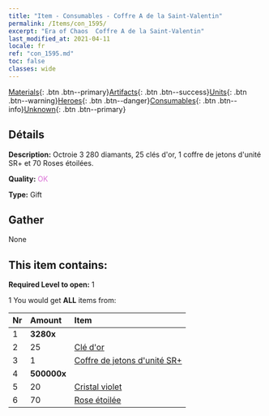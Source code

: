 ```yaml
---
title: "Item - Consumables - Coffre A de la Saint-Valentin"
permalink: /Items/con_1595/
excerpt: "Era of Chaos  Coffre A de la Saint-Valentin"
last_modified_at: 2021-04-11
locale: fr
ref: "con_1595.md"
toc: false
classes: wide
---
```

 [Materials](/fr/Items/){: .btn .btn--primary}[Artifacts](/fr/Items/Artifacts/){: .btn .btn--success}[Units](/fr/Items/Units/){: .btn .btn--warning}[Heroes](/fr/Items/Heroes/){: .btn .btn--danger}[Consumables](/fr/Items/Consumables/){: .btn .btn--info}[Unknown](/fr/Items/Unknown/){: .btn .btn--primary}

## Détails
 **Description:** Octroie 3 280 diamants, 25 clés d'or, 1 coffre de jetons d'unité SR+ et 70 Roses étoilées.

 **Quality:** <span style="color: #DA70D6">OK</span>

 **Type:** Gift

## Gather

  None

## This item contains:

 **Required Level to open:** 1

 1 You would get **ALL** items  from:

  | Nr | Amount |     Item    |
  |:---|:-------|:------------|
  | 1 |  **3280x** | <i class="fas fa-gem"/> |  | 
  | 2 | 25 | [Clé d'or](/fr/Items/con_783/) | 
  | 3 | 1 | [Coffre de jetons d'unité SR+](/fr/Items/con_1598/) | 
  | 4 |  **500000x** | <i class="fas fa-coins"/> |  | 
  | 5 | 20 | [Cristal violet](/fr/Items/con_720/) | 
  | 6 | 70 | [Rose étoilée](/fr/Items/con_812/) | 
